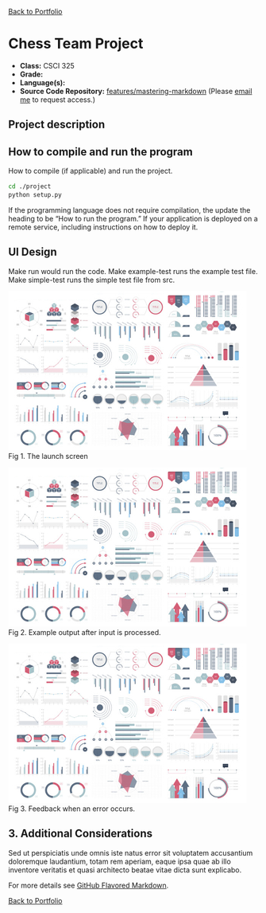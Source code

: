 [Back to Portfolio](./)

Chess Team Project
===============

-   **Class:** CSCI 325
-   **Grade:** 
-   **Language(s):** 
-   **Source Code Repository:** [features/mastering-markdown]([https://github.com/csu-cs/CSCI325-Spring-23--Chess])
    (Please [email me](mailto:JWBeasley@csustudent.net?subject=GitHub%20Access) to request access.)

## Project description



## How to compile and run the program

How to compile (if applicable) and run the project.

```bash
cd ./project
python setup.py
```

If the programming language does not require compilation, the update the heading to be “How to run the program.” If your application is deployed on a remote service, including instructions on how to deploy it.

## UI Design

Make run would run the code. Make example-test runs the example test file. Make simple-test runs the simple test file from src.

![screenshot](images/dummy_thumbnail.jpg)  
Fig 1. The launch screen

![screenshot](images/dummy_thumbnail.jpg)  
Fig 2. Example output after input is processed.

![screenshot](images/dummy_thumbnail.jpg)  
Fig 3. Feedback when an error occurs.

## 3. Additional Considerations

Sed ut perspiciatis unde omnis iste natus error sit voluptatem accusantium doloremque laudantium, totam rem aperiam, eaque ipsa quae ab illo inventore veritatis et quasi architecto beatae vitae dicta sunt explicabo. 

For more details see [GitHub Flavored Markdown](https://guides.github.com/features/mastering-markdown/).

[Back to Portfolio](./)
